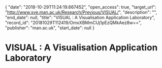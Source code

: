 {
  "date": "2018-10-29T11:24:19.667452", 
  "open_access": true, 
  "target_url": "http://www.sve.man.ac.uk/Research/Previous/VISUAL/", 
  "description": "", 
  "end_date": null, 
  "title": "VISUAL : A Visualisation Application Laboratory", 
  "record_id": "20181029T112419/OmxXBMmCUj1pEzQMkAez8w==", 
  "publisher": "man.ac.uk", 
  "start_date": null
}

# VISUAL : A Visualisation Application Laboratory

